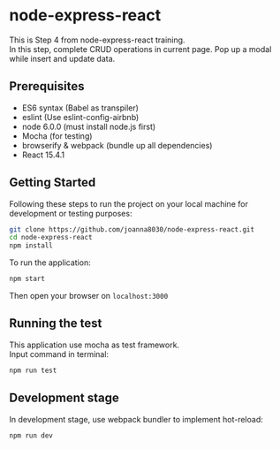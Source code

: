 # node-express-react

This is Step 4 from node-express-react training.  
In this step, complete CRUD operations in current page. Pop up a modal while insert and update data.

## Prerequisites
- ES6 syntax (Babel as transpiler)
- eslint (Use eslint-config-airbnb)
- node 6.0.0 (must install node.js first)
- Mocha (for testing)
- browserify & webpack (bundle up all dependencies)
- React 15.4.1

## Getting Started
Following these steps to run the project on your local machine for development or testing purposes:  

``` sh
git clone https://github.com/joanna8030/node-express-react.git
cd node-express-react
npm install
```
To run the application:
``` sh
npm start
```
Then open your browser on `localhost:3000`

## Running the test
This application use mocha as test framework.  
Input command in terminal:
``` sh
npm run test
```

## Development stage
In development stage, use webpack bundler to implement hot-reload:
``` sh
npm run dev
```

